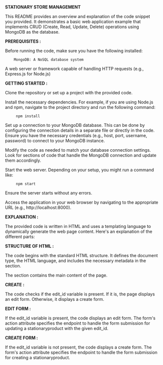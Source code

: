 **STATIONARY STORE MANAGEMENT** 



This README provides an overview and explanation of the code snippet you provided. It demonstrates a basic web application example that implements CRUD (Create, Read, Update, Delete) operations using MongoDB as the database.


**PREREQUISITES :**

Before running the code, make sure you have the following installed:

        MongoDB: A NoSQL database system

A web server or framework capable of handling HTTP requests (e.g., Express.js for Node.js)


**GETTING STARTED :**

Clone the repository or set up a project with the provided code.

Install the necessary dependencies. For example, if you are using Node.js and npm, navigate to the project directory and run the following command:

         npm install

Set up a connection to your MongoDB database. This can be done by configuring the connection details in a separate file or directly in the code. Ensure you have the necessary credentials (e.g., host, port, username, password) to connect to your MongoDB instance.

Modify the code as needed to match your database connection settings. Look for sections of code that handle the MongoDB connection and update them accordingly.

Start the web server. Depending on your setup, you might run a command like:

         npm start

Ensure the server starts without any errors.

Access the application in your web browser by navigating to the appropriate URL (e.g., http://localhost:8000).


**EXPLANATION :**

The provided code is written in HTML and uses a templating language to dynamically generate the web page content. Here's an explanation of the different parts:

**STRUCTURE OF HTML :**

The code begins with the standard HTML structure. It defines the document type, the HTML language, and includes the necessary metadata in the section.

The section contains the main content of the page.


**CREATE :**

The code checks if the edit_id variable is present. If it is, the page displays an edit form. Otherwise, it displays a create form.


**EDIT FORM :**

If the edit_id variable is present, the code displays an edit form. The form's action attribute specifies the endpoint to handle the form submission for updating a stationaryproduct with the given edit_id.


**CREATE FORM :**

If the edit_id variable is not present, the code displays a create form. The form's action attribute specifies the endpoint to handle the form submission for creating a stationaryproduct.








